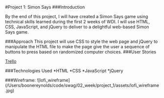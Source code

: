 #Project 1: Simon Says
###Introduction

By the end of this project, I will have created a Simon Says game using technical skills learned during the first 2 weeks of WDI. I will use HTML, CSS, JavaScript, and jQuery to deliver to a delightful web-based Simon Says game.
	
###Approach
This project will use CSS to style the web page and jQuery to manipulate the HTML file to make the page give the user a sequence of buttons to press based on randomized computer choices. 
###User Stories

<a href = "https://trello.com/b/GDVDD281/wdi-sm-43-project-1" target = "_blank">Trello</a>

###Technologies Used
	*HTML
	*CSS
	*JavaScript
	*jQuery

###Wireframe:
![lofi_wireframe] (/Users/boonereynolds/code/swag/02_week/project_1/assets/lofi_wireframe.jpg)